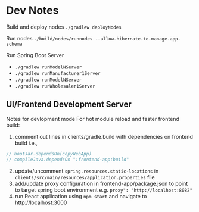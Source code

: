 # Dev Notes

Build and deploy nodes `./gradlew deployNodes`

Run nodes `./build/nodes/runnodes --allow-hibernate-to-manage-app-schema`

Run Spring Boot Server 

- `./gradlew runModelNServer`
- `./gradlew runManufacturer1Server`
- `./gradlew runModelNServer`
- `./gradlew runWholesaler1Server`

## UI/Frontend Development Server

Notes for devlopment mode For hot module reload and faster frontend build:

1. comment out lines in clients/gradle.build with dependencies on frontend build i.e.,

```groovy
// bootJar.dependsOn(copyWebApp)
// compileJava.dependsOn ":frontend-app:build"
```

2. update/uncomment `spring.resources.static-locations` in `clients/src/main/resources/application.properties` file
3. add/update proxy configuration in frontend-app/package.json to point to target spring boot environment e.g. `proxy": "http://localhost:8082"`
4. run React application using `npm start` and navigate to http://localhost:3000